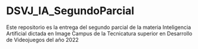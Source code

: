 # DSVJ_IA_SegundoParcial
Este repositorio es la entrega del segundo parcial de la materia Inteligencia Artificial dictada en Image Campus de la Tecnicatura superior en Desarrollo de Videojuegos del año 2022
